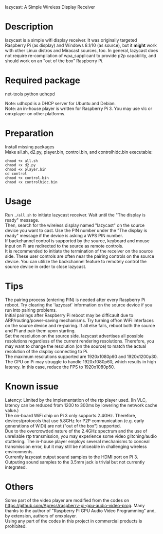 lazycast: A Simple Wireless Display Receiver

# Description
lazycast is a simple wifi display receiver. It was originally targeted Raspberry Pi (as display) and Windows 8.1/10 (as source), but it **might** work with other Linux distros and Miracast sources, too. In general, lazycast does not require re-compilation of wpa_supplicant to provide p2p capability, and should work on an "out of the box" Raspberry Pi.

# Required package
net-tools python udhcpd

Note: udhcpd is a DHCP server for Ubuntu and Debian.  
Note: an in-house player is written for Raspberry Pi 3. You may use vlc or omxplayer on other platforms.

# Preparation
Install missing packages  
Make all.sh, d2.py, player.bin, control.bin, and controlhidc.bin executable: 
```
chmod +x all.sh
chmod +x d2.py
chmod +x player.bin
cd control
chmod +x control.bin
chmod +x controlhidc.bin
```
# Usage
Run `./all.sh` to initiate lazycast receiver. Wait until the "The display is ready" message.  
Then, search for the wireless display named "lazycast" on the source device you want to cast. Use the PIN number under the "The display is ready" message if the device is asking a WPS PIN number.  
If backchannel control is supported by the source, keyboard and mouse input on Pi are redirected to the source as remote controls.  
It is recommended to initiate the termination of the receiver on the source side. These user controls are often near the pairing controls on the source device. You can utilize the backchannel feature to remotely control the source device in order to close lazycast.  
# Tips
The pairing process (entering PIN) is needed after every Raspberry Pi reboot. Try clearing the 'lazycast' information on the source device if you run into pairing problems.  
Initial pairings after Raspberry Pi reboot may be difficault due to ARP/routing/power-saving mechanisms. Try turning off/on WiFi interfaces on the source device and re-pairing. If all else fails, reboot both the source and Pi and pair them upon starting.  
Set the resolution on the source side. lazycast advertises all possible resolutions regardless of the current rendering resolutions. Therefore, you may want to change the resolution (on the source) to match the actual resolution of the display connecting to Pi.  
The maximum resolutions supported are 1920x1080p60 and 1920x1200p30. The GPU on Pi may struggle to handle 1920x1080p60, which results in high latency. In this case, reduce the FPS to 1920x1080p50.  

# Known issue
Latency: Limited by the implementation of the rtp player used. (In VLC, latency can be reduced from 1200 to 300ms by lowering the network cache value.)  
The on-board WiFi chip on Pi 3 only supports 2.4GHz. Therefore, devices/protocols that use 5.8GHz for P2P communication (e.g. early generations of WiDi) are not ("out of the box") supported.  
Due to the overcrowded nature of the 2.4GHz spectrum and the use of unreliable rtp transmission, you may experience some video glitching/audio stuttering. The in-house player employs several mechanisms to conceal transmission error, but it may still be noticeable in challenging wireless environments.  
Currently lazycast output sound samples to the HDMI port on Pi 3. Outputing sound samples to the 3.5mm jack is trivial but not currently integrated.  

# Others
Some part of the video player are modified from the codes on https://github.com/Apress/raspberry-pi-gpu-audio-video-prog. Many thanks to the author of "Raspberry Pi GPU Audio Video Programming" and, by extension, authors of omxplayer.  
Using any part of the codes in this project in commercial products is prohibited.
